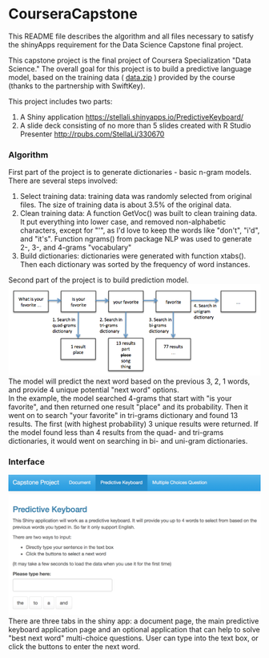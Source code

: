 # CourseraCapstone
This README file describes the algorithm and all files necessary to satisfy the shinyApps requirement for the Data Science Capstone final project.

This capstone project is the final project of Coursera Specialization "Data Science."
The overall goal for this project is to build a predictive language model, based on the training data  ( [data.zip](https://d396qusza40orc.cloudfront.net/dsscapstone/dataset/Coursera-SwiftKey.zip) ) provided by the course (thanks to the partnership with SwiftKey).

This project includes two parts:

1. A Shiny application <https://stellali.shinyapps.io/PredictiveKeyboard/>
2. A slide deck consisting of no more than 5 slides created with R Studio Presenter <http://rpubs.com/StellaLi/330670>

### Algorithm
First part of the project is to generate dictionaries - basic n-gram models. There are several steps involved:

1. Select training data: training data was randomly selected from original files. The size of training data is about 3.5% of the original data.
2. Clean training data: A function GetVoc() was built to clean training data. It put everything into lower case, and removed non-alphabetic characters, except for "'", as I'd love to keep the words like "don't", "i'd", and "it's". Function ngrams() from package NLP was used to generate 2-, 3-, and 4-grams "vocabulary"
3. Build dictionaries: dictionaries were generated with function xtabs(). Then each dictionary was sorted by the frequency of word instances. 

Second part of the project is to build prediction model. 
![Search Flow](./searchflow.png)
The model will predict the next word based on the previous 3, 2, 1 words, and provide 4 unique potential "next word" options.   
In the example, the model searched 4-grams that start with "is your favorite", and then returned one result "place" and its probability. Then it went on to search "your favorite" in tri-grams dictionary and found 13 results. The first (with highest probability) 3 unique results were returned. If the model found less than 4 results from the quad- and tri-grams dictionaries, it would went on searching in bi- and uni-gram dictionaries.

### Interface
![UI](./userinterface.png)
There are three tabs in the shiny app: a document page, the main predictive keyboard application page and an optional application that can help to solve "best next word" multi-choice questions. User can type into the text box, or click the buttons to enter the next word.
